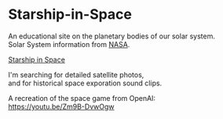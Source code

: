 # Starship-in-Space

An educational site on the planetary bodies of our solar system. <br>
Solar System information from <a href="https://solarsystem.nasa.gov/solar-system/sun/overview/">NASA</a>.

<a href="https://starship-in-space.pages.dev/">Starship in Space</a>

I'm searching for detailed satellite photos, <br>
and for historical space exporation sound clips.

A recreation of the space game from OpenAI: <br>
https://youtu.be/Zm9B-DvwOgw
